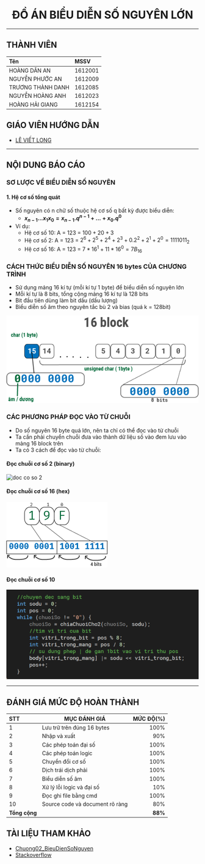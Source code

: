 # <center>ĐỒ ÁN BIỂU DIỄN SỐ NGUYÊN LỚN

---

## THÀNH VIÊN
**Tên**|**MSSV**
:--- |:---
HOÀNG DÂN AN 		|1612001
NGUYỄN PHƯỚC AN 	|1612009
TRƯƠNG THÀNH DANH 	|1612085
NGUYỄN HOÀNG ANH 	|1612023
HOÀNG HẢI GIANG 	|1612154

## GIÁO VIÊN HƯỚNG DẪN
* [LÊ VIẾT LONG](https://courses.fit.hcmus.edu.vn/user/profile.php?id=8)

---



## NỘI DUNG BÁO CÁO

### SƠ LƯỢC VỀ BIỂU DIỄN SỐ NGUYÊN
#### 1. Hệ cơ số tổng quát
* Số nguyên có n chữ số thuộc hệ cơ số q bất kỳ được biểu diễn:
	* **$x_{n-1}...x_{1}x_{0} = x_{n-1}.q^{n-1} + ... + x_{0}.q^{0}$**
* Ví dụ:
	* Hệ cơ số 10: A = 123 = $100 + 20 + 3$
	* Hệ cơ số 2: A = 123 = $2^{6}+2^{5}+2^{4}+2^{3}+ 0.2^{2} + 2^{1} + 2^{0} = 1111011_{2}$
	* Hệ cơ số 16: A = 123 = $7*16^{1}+11*16^{0} = 7B_{16}$

### CÁCH THỨC BIỂU DIỄN SỐ NGUYÊN 16 bytes CỦA CHƯƠNG TRÌNH

* Sử dụng mảng 16 kí tự (mỗi kí tự 1 byte) để biểu diễn số nguyên lớn
* Mỗi kí tự là 8 bits, tổng cộng mảng 16 kí tự là 128 bits
* Bit đầu tiên dùng làm bit dấu (dấu lượng)
* Biểu diễn số âm theo nguyên tắc bù 2 và bias (quá k = 128bit)

![Cách thức lưu trữ](doc/Locale.png)

### CÁC PHƯƠNG PHÁP ĐỌC VÀO TỪ CHUỖI
* Do số nguyên 16 byte quá lớn, nên ta chỉ có thể đọc vào từ chuỗi
* Ta cần phải chuyển chuỗi đưa vào thành dữ liệu số vào đem lưu vào mảng 16 block trên
* Ta có 3 cách để đọc vào từ chuỗi:

#### Đọc chuỗi cơ số 2 (binary)
![doc co so 2]()

#### Đọc chuỗi cơ số 16 (hex)
![doc co so 16](doc/hexToBit.png)

#### Đọc chuỗi cơ số 10
![doc co so 10](doc/decToBit.png)

---



## ĐÁNH GIÁ MỨC ĐỘ HOÀN THÀNH

**STT** | **MỤC ĐÁNH GIÁ** 			| **MỨC ĐỘ(%)**
:---	|---						|---:
1		|Lưu trữ trên đúng 16 bytes	|100%
2		|Nhập và xuất				| 90%
3		|Các phép toán đại số 		|100%
4		|Các phép toán logic		|100%
5		|Chuyển đổi cơ số 			|100%
6		|Dịch trái dịch phải		|100%
7		|Biểu diễn số âm			|100%
8		|Xử lý lỗi logic và đại số 	| 10%
9		|Đọc ghi file bằng cmd		|100%
10		|Source code và document rõ ràng |80%
**Tổng cộng** 						||**88%**

## TÀI LIỆU THAM KHẢO

* [Chuong02_BieuDienSoNguyen](doc/Ch02_Bieu-dien-so-nguyen.pdf)
* [Stackoverflow](https://www.stackoverflow.com)
